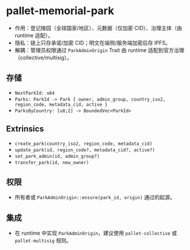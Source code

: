 # pallet-memorial-park

- 作用：登记陵园（全球国家/地区）、元数据（仅加密 CID）、治理主体（由 runtime 适配）。
- 隐私：链上只存承诺/加密 CID；明文在端侧/服务端加密后存 IPFS。
- 解耦：管理员权限通过 `ParkAdminOrigin` Trait 由 runtime 适配到官方治理（collective/multisig）。

## 存储
- `NextParkId: u64`
- `Parks: ParkId -> Park { owner, admin_group, country_iso2, region_code, metadata_cid, active }`
- `ParksByCountry: [u8;2] -> BoundedVec<ParkId>`

## Extrinsics
- `create_park(country_iso2, region_code, metadata_cid)`
- `update_park(id, region_code?, metadata_cid?, active?)`
- `set_park_admin(id, admin_group?)`
- `transfer_park(id, new_owner)`

## 权限
- 所有者或 `ParkAdminOrigin::ensure(park_id, origin)` 通过的起源。

## 集成
- 在 runtime 中实现 `ParkAdminOrigin`，建议使用 `pallet-collective` 或 `pallet-multisig` 规则。
